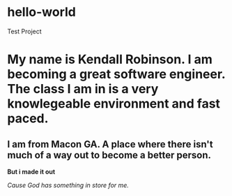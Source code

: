 # hello-world
Test Project
# My name is Kendall Robinson. I am becoming a great software engineer. The class I am in is a very knowlegeable environment and fast paced.
>
## I am from Macon GA. A place where there isn't much of a way out to become a better person.
>
**But i made it out**
>
*Cause God has something in store for me.*
